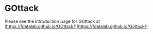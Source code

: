 # GOttack

Please see the introduction page for GOttack at [https://fdatalab.github.io/GOttack/](https://fdatalab.github.io/Gottack/)
